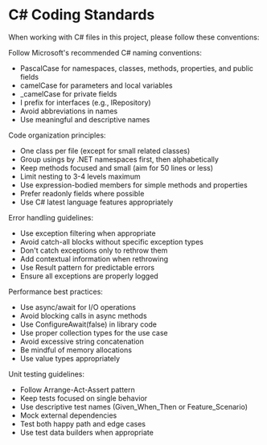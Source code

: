 # C# Coding Standards

When working with C# files in this project, please follow these conventions:

Follow Microsoft's recommended C# naming conventions:
- PascalCase for namespaces, classes, methods, properties, and public fields
- camelCase for parameters and local variables
- _camelCase for private fields
- I prefix for interfaces (e.g., IRepository)
- Avoid abbreviations in names
- Use meaningful and descriptive names

Code organization principles:
- One class per file (except for small related classes)
- Group usings by .NET namespaces first, then alphabetically
- Keep methods focused and small (aim for 50 lines or less)
- Limit nesting to 3-4 levels maximum
- Use expression-bodied members for simple methods and properties
- Prefer readonly fields where possible
- Use C# latest language features appropriately

Error handling guidelines:
- Use exception filtering when appropriate
- Avoid catch-all blocks without specific exception types
- Don't catch exceptions only to rethrow them
- Add contextual information when rethrowing
- Use Result pattern for predictable errors
- Ensure all exceptions are properly logged

Performance best practices:
- Use async/await for I/O operations
- Avoid blocking calls in async methods
- Use ConfigureAwait(false) in library code
- Use proper collection types for the use case
- Avoid excessive string concatenation
- Be mindful of memory allocations
- Use value types appropriately

Unit testing guidelines:
- Follow Arrange-Act-Assert pattern
- Keep tests focused on single behavior
- Use descriptive test names (Given_When_Then or Feature_Scenario)
- Mock external dependencies
- Test both happy path and edge cases
- Use test data builders when appropriate
